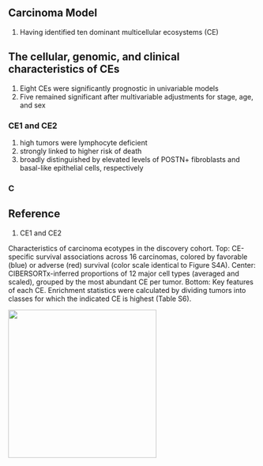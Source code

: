 ## Carcinoma Model
1. Having identified ten dominant multicellular ecosystems (CE)

## The cellular, genomic, and clinical characteristics of CEs
1. Eight CEs were significantly prognostic in univariable models
2. Five remained significant after multivariable adjustments for stage, age, and sex

### CE1 and CE2
1. high tumors were lymphocyte deficient
2. strongly linked to higher risk of death
3. broadly distinguished by elevated levels of POSTN+ fibroblasts and basal-like epithelial cells, respectively

### C

## Reference
1. CE1 and CE2

Characteristics of carcinoma ecotypes in the discovery cohort. Top: CE-specific survival associations across 16 carcinomas, colored by favorable (blue) or
adverse (red) survival (color scale identical to Figure S4A). Center: CIBERSORTx-inferred proportions of 12 major cell types (averaged and scaled), grouped by
the most abundant CE per tumor. Bottom: Key features of each CE. Enrichment statistics were calculated by dividing tumors into classes for which the indicated
CE is highest (Table S6).

<img src="https://github.com/user-attachments/assets/c724c0c8-55aa-4023-a127-d12ce3a29180" width="300">

